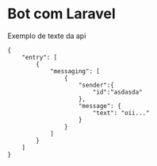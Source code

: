 # Bot com Laravel

Exemplo de texte da api

    {
    	"entry": [
    		{
    			"messaging": [
    				{
    					"sender":{
    						"id":"asdasda"
    					},
    					"message": {
    						"text": "oii..."
    					}
    				}
    			]
    		}
    	]
    }